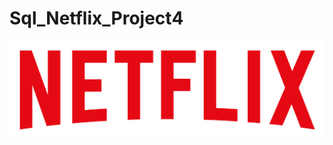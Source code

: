# Sql_Netflix_Project4
![image](https://github.com/mayankgondia1027/Sql_Netflix_Project4/blob/main/logo.png?raw=true)
